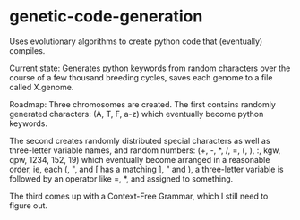 # genetic-code-generation
Uses evolutionary algorithms to create python code that (eventually) compiles.

Current state: Generates python keywords from random characters over the course of a few thousand breeding cycles, saves each genome to a file called X.genome.

Roadmap:
Three chromosomes are created. The first contains randomly generated characters: 
(A, T, F, a-z) 
which eventually become python keywords. 

The second creates randomly distributed special characters as well as three-letter variable names, and random numbers:
(+, -, \*, /, =, (, ), :, kgw, qpw, 1234, 152, 19) 
which eventually become arranged in a reasonable order, ie, each (, ", and \[ has a matching \], " and \), a three-letter variable is followed by an operator like =, \*, and assigned to something.

The third comes up with a Context-Free Grammar, which I still need to figure out.
